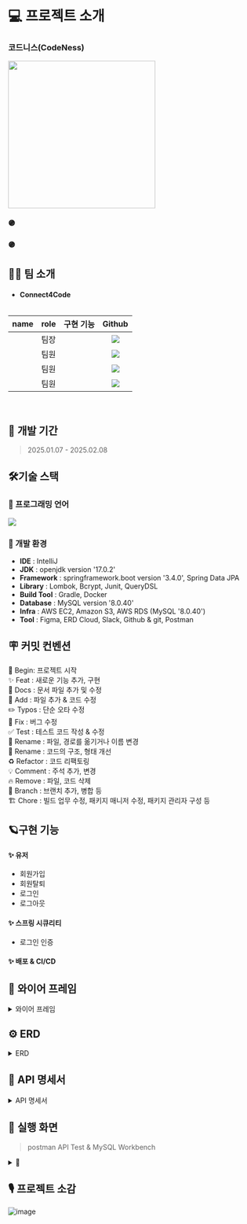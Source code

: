 # 💻 프로젝트 소개

### 코드니스(CodeNess)

<img src="" width="300" height="300"/>


#### 🟣
#### 🟣

#### 

## 👨‍💻 팀 소개

- #### **Connect4Code** <br>
  ![]()
  
 | name  | role |                    구현 기능                    |     Github      |
  |:-----:|:----:|:-------------------------------------------:|:---------------:|
  |   |  팀장  |            |  <a href=""><img src="https://img.shields.io/badge/Github-181717?style=for-the-badge&logo=Github&logoColor=white"></a>    |
  |    |  팀원  |                        |    <a href=""><img src="https://img.shields.io/badge/Github-181717?style=for-the-badge&logo=Github&logoColor=white"></a>    |
  |   |  팀원  |  | <a href=""><img src="https://img.shields.io/badge/Github-181717?style=for-the-badge&logo=Github&logoColor=white"></a>  |
 |   |  팀원  |  | <a href=""><img src="https://img.shields.io/badge/Github-181717?style=for-the-badge&logo=Github&logoColor=white"></a>  |
  
  <br>

## 🚀 개발 기간

> 2025.01.07 - 2025.02.08

## 🛠️기술 스택

### 🌱 프로그래밍 언어

<img src="https://img.shields.io/badge/java-007396?style=for-the-badge&logo=java&logoColor=white">

### 🌱 개발 환경

- **IDE** : IntelliJ
- **JDK** : openjdk version '17.0.2'
- **Framework** : springframework.boot version '3.4.0', Spring Data JPA
- **Library** : Lombok, Bcrypt, Junit, QueryDSL
- **Build Tool** : Gradle, Docker
- **Database** : MySQL version '8.0.40'
- **Infra** : AWS EC2, Amazon S3, AWS RDS (MySQL '8.0.40')
- **Tool** : Figma, ERD Cloud, Slack, Github & git, Postman

## 🪧 커밋 컨벤션

🎉 Begin: 프로젝트 시작 <br>
✨ Feat : 새로운 기능 추가, 구현<br>
📝 Docs : 문서 파일 추가 및 수정<br>
🔧 Add :  파일 추가 & 코드 수정<br>
✏️ Typos : 단순 오타 수정<br>
🐛 Fix : 버그 수정<br>
✅ Test : 테스트 코드 작성 & 수정<br>
🚚 Rename : 파일, 경로를 옮기거나 이름 변경<br>
🎨 Rename : 코드의 구조, 형태 개선<br>
♻️ Refactor : 코드 리팩토링<br>
💡 Comment : 주석 추가, 변경<br>
🔥 Remove : 파일, 코드 삭제<br>
🔀 Branch : 브랜치 추가, 병합 등<br>
🏗️ Chore : 빌드 업무 수정, 패키지 매니저 수정, 패키지 관리자 구성 등

## 🪐구현 기능

#### **✨ 유저**

* 회원가입
* 회원탈퇴
* 로그인
* 로그아웃

#### **✨ 스프링 시큐리티**
* 로그인 인증

#### **✨ 배포 & CI/CD**

## 📅 와이어 프레임

<details>
<summary>와이어 프레임</summary>

- [Figma link]()


</details>

## ⚙️ ERD

<details>
<summary>ERD</summary>

- [ERD Cloud link]()


</details>

## 📑 API 명세서

<details>
<summary>API 명세서</summary>


</details>

## 🌟 실행 화면

> postman API Test & MySQL Workbench
<details>
<summary>🙋 </summary>

#### ⭐ 회원가입

- DB 조회


</details>

## 🎙️ 프로젝트 소감
![image]()





